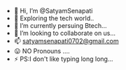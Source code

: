 - 👋 Hi, I’m @SatyamSenapati
- 👀 Exploring the tech world..
- 🌱 I’m currently persuing Btech...
- 💞️ I’m looking to collaborate on us...
- 📫 satyamsenapati0702@gmail.com  
- 😛 NO Pronouns ....
- ⚡  PS:I don't like typing long long...

<!---
SatyamSenapati/SatyamSenapati is a ✨ special ✨ repository because its `README.md` (this file) appears on your GitHub profile.
You can click the Preview link to take a look at your changes.
--->
